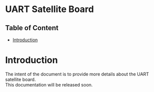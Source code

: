 # UART Satellite Board <!-- omit in toc -->

## Table of Content <!-- omit in toc -->
- [Introduction](#introduction)

# Introduction
The intent of the document is to provide more details about the UART satellite board.  
This documentation will be released soon.